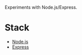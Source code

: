 Experiments with Node.js/Express.

# Stack

* [Node.js](https://nodejs.org/en/)
* [Express](https://expressjs.com/)